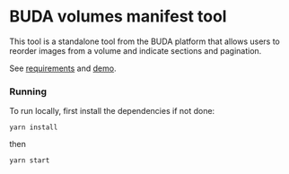 # BUDA volumes manifest tool

This tool is a standalone tool from the BUDA platform that allows users to reorder images from a volume and indicate sections and pagination.

See [requirements](https://docs.google.com/document/d/1XdKp6j860PhsYqpc1GVIetOPjJufEb7d6hHzr2ed6Pk/edit#heading=h.8638tbkmhaxt) and [demo](https://xenodochial-swanson-046caf.netlify.com/?volume=bdr:V4CZ5369_I1KG9128).

### Running

To run locally, first install the dependencies if not done:

```
yarn install
```

then

```
yarn start
```
